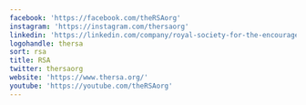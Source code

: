 ```yaml
---
facebook: 'https://facebook.com/theRSAorg'
instagram: 'https://instagram.com/thersaorg'
linkedin: 'https://linkedin.com/company/royal-society-for-the-encouragement-of-arts-manufactures-and-commerce-the-rsa-'
logohandle: thersa
sort: rsa
title: RSA
twitter: thersaorg
website: 'https://www.thersa.org/'
youtube: 'https://youtube.com/theRSAorg'
---
```

